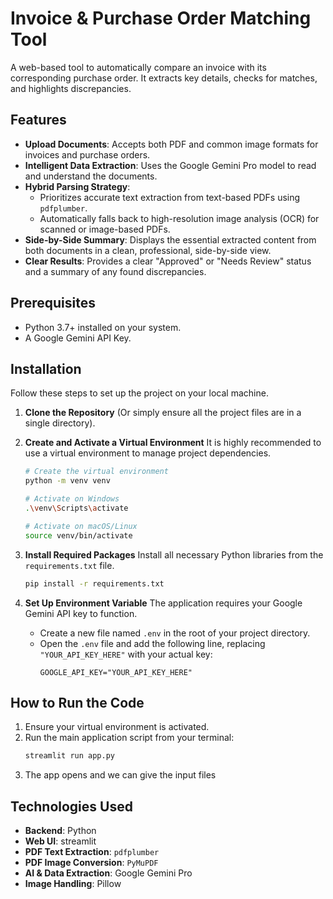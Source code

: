 # Invoice & Purchase Order Matching Tool

A web-based tool to automatically compare an invoice with its corresponding purchase order. It extracts key details, checks for matches, and highlights discrepancies.

## Features

-   **Upload Documents**: Accepts both PDF and common image formats for invoices and purchase orders.
-   **Intelligent Data Extraction**: Uses the Google Gemini Pro model to read and understand the documents.
-   **Hybrid Parsing Strategy**: 
    -   Prioritizes accurate text extraction from text-based PDFs using `pdfplumber`.
    -   Automatically falls back to high-resolution image analysis (OCR) for scanned or image-based PDFs.
-   **Side-by-Side Summary**: Displays the essential extracted content from both documents in a clean, professional, side-by-side view.
-   **Clear Results**: Provides a clear "Approved" or "Needs Review" status and a summary of any found discrepancies.

## Prerequisites

-   Python 3.7+ installed on your system.
-   A Google Gemini API Key.

## Installation

Follow these steps to set up the project on your local machine.

1.  **Clone the Repository**
    (Or simply ensure all the project files are in a single directory).

2.  **Create and Activate a Virtual Environment**
    It is highly recommended to use a virtual environment to manage project dependencies.

    ```bash
    # Create the virtual environment
    python -m venv venv
    ```

    ```bash
    # Activate on Windows
    .\venv\Scripts\activate
    ```

    ```bash
    # Activate on macOS/Linux
    source venv/bin/activate
    ```

3.  **Install Required Packages**
    Install all necessary Python libraries from the `requirements.txt` file.

    ```bash
    pip install -r requirements.txt
    ```

4.  **Set Up Environment Variable**
    The application requires your Google Gemini API key to function.

    -   Create a new file named `.env` in the root of your project directory.
    -   Open the `.env` file and add the following line, replacing `"YOUR_API_KEY_HERE"` with your actual key:
        ```
        GOOGLE_API_KEY="YOUR_API_KEY_HERE"
        ```

## How to Run the Code

1.  Ensure your virtual environment is activated.
2.  Run the main application script from your terminal:
    ```bash
    streamlit run app.py
    ```
3.  The app opens and we can give the input files

## Technologies Used

-   **Backend**: Python
-   **Web UI**: streamlit
-   **PDF Text Extraction**: `pdfplumber`
-   **PDF Image Conversion**: `PyMuPDF`
-   **AI & Data Extraction**: Google Gemini Pro
-   **Image Handling**: Pillow
